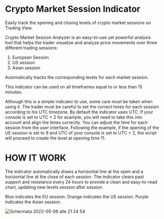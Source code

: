 # Crypto Market Session Indicator

Easily track the opening and closing levels of crypto market sessions on Trading View. 

Crypto Market Session Analyzer is an easy-to-use yet powerful analysis tool that helps the trader visualize and analyze price movements over three different trading sessions:

1) European Session
2) US session
3) Asian session

Automatically tracks the corresponding levels for each market session.

This indicator can be used on all timeframes equal to or less than 15 minutes.

Although this is a simple indicator to use, some care must be taken when using it. The trader must be careful to set the correct times for each session according to his UTC timezone. By default the indicator uses UTC. If your console is set to UTC + 2 for example, you will need to take this into account and align the times correctly. You can adjust the time for each session from the user interface. Following the example, if the opening of the UE session is set to 9 and UTC of your console is set to UTC + 2, the script will proceed to create the level at opening time 11.

# HOW IT WORK

The indicator automatically draws a horizontal line at the open and a horizontal line at the close of each session. The indicator clears past support and resistance every 24 hours to provide a clean and easy-to-read chart, updating new levels session after session.

Blue indicates the EU session.
Orange indicates the US session.
Purple indicates the Asian session.

![Schermata 2022-05-08 alle 21 24 54](https://user-images.githubusercontent.com/100917872/167312415-7f8ac73e-7cd7-40d9-b92e-a26d4b7faae5.png)
